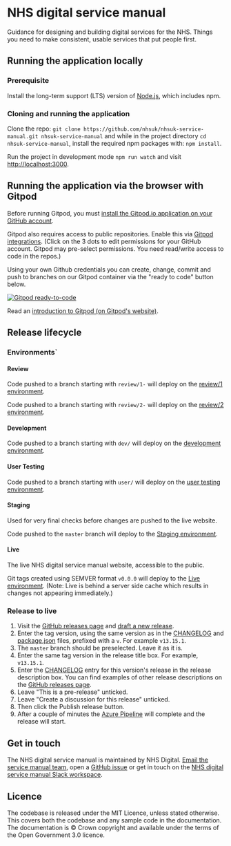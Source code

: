 # NHS digital service manual

Guidance for designing and building digital services for the NHS. Things you need to make consistent, usable services that put people first.

## Running the application locally

### Prerequisite

Install the long-term support (LTS) version of <a href="https://nodejs.org/en/">Node.js</a>, which includes npm.

### Cloning and running the application

Clone the repo: `git clone https://github.com/nhsuk/nhsuk-service-manual.git nhsuk-service-manual` and while in the project directory `cd nhsuk-service-manual`, install the required npm packages with: `npm install`.

Run the project in development mode `npm run watch` and visit <a href="http://localhost:3000">http://localhost:3000</a>.

## Running the application via the browser with Gitpod

Before running Gitpod, you must <a href="https://github.com/apps/gitpod-io/installations/new">install the Gitpod.io application on your GitHub account</a>.

Gitpod also requires access to public repositories. Enable this via <a href="https://gitpod.io/integrations">Gitpod integrations</a>. (Click on the 3 dots to edit permissions for your GitHub account. Gitpod may pre-select permissions. You need read/write access to code in the repos.)

Using your own Github credentials you can create, change, commit and push to branches on our Gitpod container via the "ready to code" button below.

[![Gitpod ready-to-code](https://img.shields.io/badge/Gitpod-ready--to--code-blue?logo=gitpod)](https://gitpod.io/#https://github.com/nhsuk/nhsuk-service-manual)

Read an <a href="https://www.gitpod.io/docs">introduction to Gitpod (on Gitpod's website)</a>.

## Release lifecycle

### Environments`

#### Review

Code pushed to a branch starting with `review/1-` will deploy on the [review/1 environment](https://nhsuk-service-manual-review-wa-1-dev-uks.azurewebsites.net/).

Code pushed to a branch starting with `review/2-` will deploy on the [review/2 environment](https://nhsuk-service-manual-review-wa-2-dev-uks.azurewebsites.net/).

#### Development

Code pushed to a branch starting with `dev/` will deploy on the [development environment](https://nhsuk-service-manual-wa-dev-uks.azurewebsites.net/).

#### User Testing

Code pushed to a branch starting with `user/` will deploy on the [user testing environment](https://nhsuk-service-manual-usertesting-wa-dev-uks.azurewebsites.net/).

#### Staging

Used for very final checks before changes are pushed to the live website.

Code pushed to the `master` branch will deploy to the [Staging environment](https://nhsuk-service-manual-dev-uks.azurewebsites.net/).

#### Live

The live NHS digital service manual website, accessible to the public.

Git tags created using SEMVER format `v0.0.0` will deploy to the [Live environment](https://service-manual.nhs.uk/). (Note: Live is behind a server side cache which results in changes not appearing immediately.)

### Release to live 

1. Visit the [GitHub releases page](https://github.com/nhsuk/nhsuk-service-manual/releases) and [draft a new release](https://github.com/nhsuk/nhsuk-service-manual/releases/new).
2. Enter the tag version, using the same version as in the [CHANGELOG](https://github.com/nhsuk/nhsuk-service-manual/blob/master/CHANGELOG.md) and [package.json](https://github.com/nhsuk/nhsuk-service-manual/blob/master/package.json#L3) files, prefixed with a `v`. For example `v13.15.1`.
3. The `master` branch should be preselected. Leave it as it is.
4. Enter the same tag version in the release title box. For example, `v13.15.1`.
5. Enter the [CHANGELOG](https://github.com/nhsuk/nhsuk-service-manual/blob/master/CHANGELOG.md) entry for this version's release in the release description box. You can find examples of other release descriptions on the [GitHub releases page](https://github.com/nhsuk/nhsuk-service-manual/releases).
6. Leave "This is a pre-release" unticked.
7. Leave "Create a discussion for this release" unticked.
8. Then click the Publish release button.
9. After a couple of minutes the [Azure Pipeline](https://dev.azure.com/nhsuk/NHS%20digital%20service%20manual/_build?definitionId=386) will complete and the release will start.

## Get in touch

The NHS digital service manual is maintained by NHS Digital. [Email the service manual team](mailto:service-manual@nhs.net), open a [GitHub issue](https://github.com/nhsuk/nhsuk-service-manual/issues/new) or get in touch on the [NHS digital service manual Slack workspace](https://service-manual.nhs.uk/slack).

## Licence

The codebase is released under the MIT Licence, unless stated otherwise. This covers both the codebase and any sample code in the documentation. The documentation is © Crown copyright and available under the terms of the Open Government 3.0 licence.
